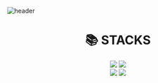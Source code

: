 ![header](https://capsule-render.vercel.app/api?type=waving&color=auto&height=300&section=header&text=Yumin's%20Github%20Profile&fontSize=60)

<div align=center><h1>📚 STACKS</h1></div>
<div align=center> 
  <img src="https://img.shields.io/badge/c++-00599C?style=for-the-badge&logo=c%2B%2B&logoColor=white">
  <img src="https://img.shields.io/badge/python-3776AB?style=for-the-badge&logo=python&logoColor=white"> 
  <br>
  <img src="https://img.shields.io/badge/ROS-22314E?style=for-the-badge&logo=python&logoColor=white"> 
  <img src="https://img.shields.io/badge/Ubuntu-E95420?style=for-the-badge&logo=python&logoColor=white"> 

